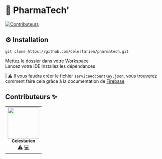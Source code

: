 # 💊 PharmaTech'
<!-- ALL-CONTRIBUTORS-BADGE:START - Do not remove or modify this section -->
[![Contributeurs](https://img.shields.io/badge/all_contributors-1-orange.svg?style=flat-square)](#contributors-)
<!-- ALL-CONTRIBUTORS-BADGE:END -->

## ⚙️ Installation

```
git clone https://github.com/Celestarien/pharmatech.git
```

Mettez le dossier dans votre Workspace  
Lancez votre IDE
Installez les dépendances

| ⚠️ Il vous faudra créer le fichier `serviceAccountKey.json`, vous trouverez comment faire cela grâce à la documentation de [Firebase](https://firebase.google.com/docs/admin/setup)

## Contributeurs ✨

<!-- ALL-CONTRIBUTORS-LIST:START - Do not remove or modify this section -->
<!-- prettier-ignore-start -->
<!-- markdownlint-disable -->
<table>
  <tr>
    <td align="center"><a href="https://github.com/Celestarien"><img src="https://avatars2.githubusercontent.com/u/43401854?v=4" width="100px;" alt=""/><br /><sub><b>Celestarien</b></sub></a><br /><a href="https://github.com/Celestarien/pharmatech/commits?author=Celestarien" title="Tests">⚠️</a> <a href="https://github.com/Celestarien/pharmatech/commits?author=Celestarien" title="Code">💻</a></td>
  </tr>
</table>

<!-- markdownlint-enable -->
<!-- prettier-ignore-end -->
<!-- ALL-CONTRIBUTORS-LIST:END -->
